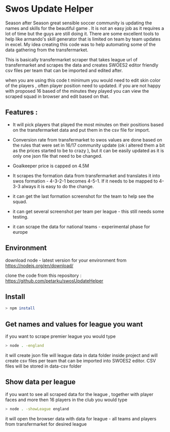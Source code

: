 # Swos Update Helper

Season after Season great sensible soccer community is updating the names and skills for the beautiful game . It is not an easy job as it requires a lot of time but the guys are still doing it. There are some excellent tools to help like armando's skill generator that is limited on team by team updates in excel. 
My idea creating this code was to help automating some of the data gathering from the transfermarket. 

This is basically transfermarket scraper that takes league url of transfermarket and scrapes the data and creates SWOES2 editor friendly csv files per team that can be imported and edited after.

when you are using this code t minimum you would need to edit skin color of the players , often player position need to updated. 
if you are not happy with proposed 16 based of the minutes they played you can view the scraped squad in browser and edit based on that. 

## Features : 

- It will pick players that played the most minutes on their positions based on the transfermarket data and put them in the csv file for import.  

- Conversion rate from transfermarket to swos values are done based on the rules that were set in 16/17 community update (ok i altered them a bit as the prices started to be to crazy ), but it can be easily updated as it is only one json file that need to be changed. 

- Goalkeeper price is capped on 4.5M 

- It scrapes the formation data from transfermarket and translates it into swos formation - 4-3-2-1 becomes 4-5-1. If it needs to be mapped to 4-3-3 always it is easy to do the change. 

- it can get the last formation screenshot for the team to help see the squad. 

- it can get several screenshot per team per league - this still needs some testing. 

- it can scrape the data for national teams - experimental phase for europe 


## Environment

download node - latest version for your environment from https://nodejs.org/en/download/ 

clone the code from this repository : https://github.com/petarku/swosUpdateHelper 


## Install
```sh
> npm install
```

## Get names and values for league you want
if you want to scrape premier league you would type 
```sh
> node . -england  
```
it will create json file will league data in data folder inside project and will create csv files per team that can be imported into SWOES2 editor. CSV files will be stored in data-csv folder 


## Show data per league
if you want to see all scraped data for the league , together with player faces and more then 16 players in the club you would type
```sh
> node . -showLeague england 
```
it will open the browser data with data for league - all teams and players from transfermarket for desired league
